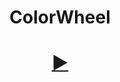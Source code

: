 <h1 align=center>
    ColorWheel
</h1>

<a href=https://ShivaShirsath.github.io/ColorWheel>
  <h1 align=center>
    ►
  </h1>
</a>
